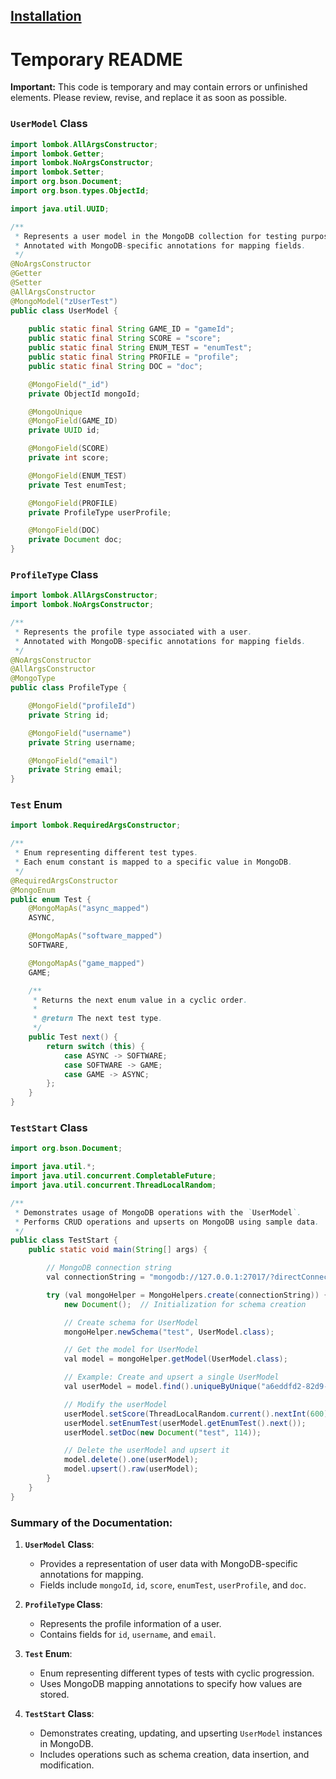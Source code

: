 ## [Installation](https://jitpack.io/#ClydoNetwork/MongoHelper)

# Temporary README

**Important:** This code is temporary and may contain errors or unfinished elements. Please review, revise, and replace it as soon as possible.

### `UserModel` Class

```java
import lombok.AllArgsConstructor;
import lombok.Getter;
import lombok.NoArgsConstructor;
import lombok.Setter;
import org.bson.Document;
import org.bson.types.ObjectId;

import java.util.UUID;

/**
 * Represents a user model in the MongoDB collection for testing purposes.
 * Annotated with MongoDB-specific annotations for mapping fields.
 */
@NoArgsConstructor
@Getter
@Setter
@AllArgsConstructor
@MongoModel("zUserTest")
public class UserModel {
    
    public static final String GAME_ID = "gameId";
    public static final String SCORE = "score";
    public static final String ENUM_TEST = "enumTest";
    public static final String PROFILE = "profile";
    public static final String DOC = "doc";

    @MongoField("_id")
    private ObjectId mongoId;

    @MongoUnique
    @MongoField(GAME_ID)
    private UUID id;

    @MongoField(SCORE)
    private int score;

    @MongoField(ENUM_TEST)
    private Test enumTest;

    @MongoField(PROFILE)
    private ProfileType userProfile;

    @MongoField(DOC)
    private Document doc;
}
```

### `ProfileType` Class

```java
import lombok.AllArgsConstructor;
import lombok.NoArgsConstructor;

/**
 * Represents the profile type associated with a user.
 * Annotated with MongoDB-specific annotations for mapping fields.
 */
@NoArgsConstructor
@AllArgsConstructor
@MongoType
public class ProfileType {

    @MongoField("profileId")
    private String id;

    @MongoField("username")
    private String username;

    @MongoField("email")
    private String email;
}
```

### `Test` Enum

```java
import lombok.RequiredArgsConstructor;

/**
 * Enum representing different test types.
 * Each enum constant is mapped to a specific value in MongoDB.
 */
@RequiredArgsConstructor
@MongoEnum
public enum Test {
    @MongoMapAs("async_mapped")
    ASYNC,

    @MongoMapAs("software_mapped")
    SOFTWARE,

    @MongoMapAs("game_mapped")
    GAME;

    /**
     * Returns the next enum value in a cyclic order.
     *
     * @return The next test type.
     */
    public Test next() {
        return switch (this) {
            case ASYNC -> SOFTWARE;
            case SOFTWARE -> GAME;
            case GAME -> ASYNC;
        };
    }
}
```

### `TestStart` Class

```java
import org.bson.Document;

import java.util.*;
import java.util.concurrent.CompletableFuture;
import java.util.concurrent.ThreadLocalRandom;

/**
 * Demonstrates usage of MongoDB operations with the `UserModel`.
 * Performs CRUD operations and upserts on MongoDB using sample data.
 */
public class TestStart {
    public static void main(String[] args) {

        // MongoDB connection string
        val connectionString = "mongodb://127.0.0.1:27017/?directConnection=true&serverSelectionTimeoutMS=2000&appName=mongosh+2.2.14&replicaSet=rs0";

        try (val mongoHelper = MongoHelpers.create(connectionString)) {
            new Document();  // Initialization for schema creation

            // Create schema for UserModel
            mongoHelper.newSchema("test", UserModel.class);

            // Get the model for UserModel
            val model = mongoHelper.getModel(UserModel.class);

            // Example: Create and upsert a single UserModel
            val userModel = model.find().uniqueByUnique("a6eddfd2-82d9-4901-8d4e-62cc1a73aa34");

            // Modify the userModel
            userModel.setScore(ThreadLocalRandom.current().nextInt(600));
            userModel.setEnumTest(userModel.getEnumTest().next());
            userModel.setDoc(new Document("test", 114));

            // Delete the userModel and upsert it
            model.delete().one(userModel);
            model.upsert().raw(userModel);
        }
    }
}
```

### Summary of the Documentation:

1. **`UserModel` Class**:
    - Provides a representation of user data with MongoDB-specific annotations for mapping.
    - Fields include `mongoId`, `id`, `score`, `enumTest`, `userProfile`, and `doc`.

2. **`ProfileType` Class**:
    - Represents the profile information of a user.
    - Contains fields for `id`, `username`, and `email`.

3. **`Test` Enum**:
    - Enum representing different types of tests with cyclic progression.
    - Uses MongoDB mapping annotations to specify how values are stored.

4. **`TestStart` Class**:
    - Demonstrates creating, updating, and upserting `UserModel` instances in MongoDB.
    - Includes operations such as schema creation, data insertion, and modification.
